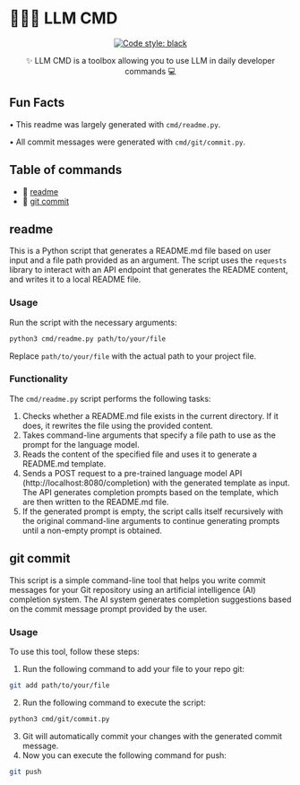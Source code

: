 # 👨🏼‍💻 LLM CMD

<p align="center">
    <a href="https://github.com/psf/black"><img alt="Code style: black" src="https://img.shields.io/badge/code%20style-black-000000.svg"></a>
</p>

<p align="center">
    ✨ LLM CMD is a toolbox allowing you to use LLM in daily developer commands 💻
</p>

## Fun Facts

• This readme was largely generated with `cmd/readme.py`.

• All commit messages were generated with `cmd/git/commit.py`.

## Table of commands

- 📝 [readme](#readme)
- 🚀 [git commit](#git-commit)

## readme

This is a Python script that generates a README.md file based on user input and a file path provided as an argument. The script uses the `requests` library to interact with an API endpoint that generates the README content, and writes it to a local README file.

### Usage

Run the script with the necessary arguments:

```bash
python3 cmd/readme.py path/to/your/file
```

Replace `path/to/your/file` with the actual path to your project file.

### Functionality

The `cmd/readme.py` script performs the following tasks:

1. Checks whether a README.md file exists in the current directory. If it does, it rewrites the file using the provided content.
2. Takes command-line arguments that specify a file path to use as the prompt for the language model.
3. Reads the content of the specified file and uses it to generate a README.md template.
4. Sends a POST request to a pre-trained language model API (http://localhost:8080/completion) with the generated template as input. The API generates completion prompts based on the template, which are then written to the README.md file.
5. If the generated prompt is empty, the script calls itself recursively with the original command-line arguments to continue generating prompts until a non-empty prompt is obtained.

## git commit

This script is a simple command-line tool that helps you write commit messages for your Git repository using an artificial intelligence (AI) completion system. The AI system generates completion suggestions based on the commit message prompt provided by the user.

### Usage

To use this tool, follow these steps:

1. Run the following command to add your file to your repo git:
```bash
git add path/to/your/file
```
2. Run the following command to execute the script:
```bash
python3 cmd/git/commit.py
```
3. Git will automatically commit your changes with the generated commit message.
4. Now you can execute the following command for push:
```bash
git push
```
